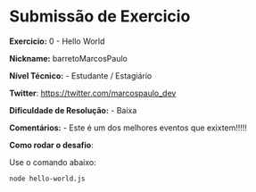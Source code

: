 # Submissão de Exercicio

**Exercicio:** 0 - Hello World

**Nickname:** barretoMarcosPaulo

**Nível Técnico:** - Estudante / Estagiário

**Twitter**: https://twitter.com/marcospaulo_dev

**Dificuldade de Resolução:** - Baixa

**Comentários:** - Este é um dos melhores eventos que exixtem!!!!!

**Como rodar o desafio**:

Use o comando abaixo:

```bash
node hello-world.js
```
